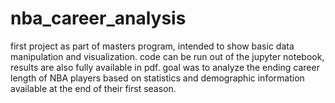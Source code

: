 # nba_career_analysis
first project as part of masters program, intended to show basic data manipulation and visualization. code can be run out of the jupyter notebook, results are also fully available in pdf. goal was to analyze the ending career length of NBA players based on statistics and demographic information available at the end of their first season.
